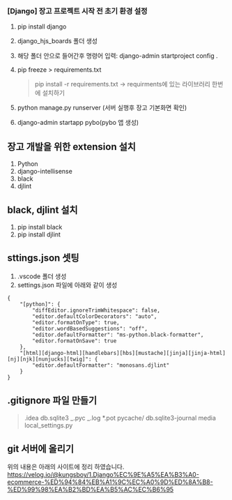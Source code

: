 ### [Django] 장고 프로젝트 시작 전 초기 환경 설정

1. pip install django
2. django_hjs_boards 폴더 생성
3. 해당 폴더 안으로 들어간후 명령어 입력: django-admin startproject config .
4. pip freeze > requirements.txt

   > pip install -r requirements.txt -> requirments에 있는 라이브러리 한번에 설치하기

5. python manage.py runserver (서버 실행후 장고 기본화면 확인)
6. django-admin startapp pybo(pybo 앱 생성)

## 장고 개발을 위한 extension 설치

1. Python
2. django-intellisense
3. black
4. djlint

## black, djlint 설치

1. pip install black
2. pip install djlint

## sttings.json 셋팅

1. .vscode 폴더 생성
2. settings.json 파일에 아래와 같이 생성

```
{
    "[python]": {
        "diffEditor.ignoreTrimWhitespace": false,
        "editor.defaultColorDecorators": "auto",
        "editor.formatOnType": true,
        "editor.wordBasedSuggestions": "off",
        "editor.defaultFormatter": "ms-python.black-formatter",
        "editor.formatOnSave": true
    },
    "[html][django-html][handlebars][hbs][mustache][jinja][jinja-html][nj][njk][nunjucks][twig]": {
        "editor.defaultFormatter": "monosans.djlint"
    }
}
```

## .gitignore 파일 만들기

> .idea
> db.sqlite3
> _.pyc
> _.log
> \*.pot
> pycache/
> db.sqlite3-journal media
> local_settings.py

## git 서버에 올리기

위의 내용은 아래의 사이트에 정리 하였습니다.
https://velog.io/@kungsboy/1.Django%EC%9E%A5%EA%B3%A0-ecommerce-%ED%94%84%EB%A1%9C%EC%A0%9D%ED%8A%B8-%ED%99%98%EA%B2%BD%EA%B5%AC%EC%B6%95
